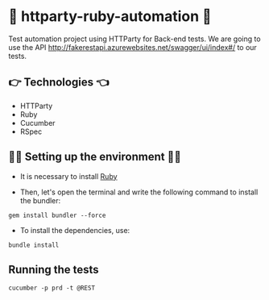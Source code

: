 # 🥳 httparty-ruby-automation 🥳
Test automation project using HTTParty for Back-end tests. We are going to use the API http://fakerestapi.azurewebsites.net/swagger/ui/index#/ to our tests.

## :point_right: Technologies :point_left:	

- HTTParty
- Ruby
- Cucumber
- RSpec

## :man_technologist:	Setting up the environment :woman_technologist:	

- It is necessary to install [Ruby](https://rubyinstaller.org/) 

- Then, let's open the terminal and write the following command to install the bundler:
```
gem install bundler --force
```

- To install the dependencies, use:
```
bundle install
```

## Running the tests
```
cucumber -p prd -t @REST
```
